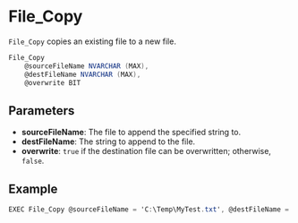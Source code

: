 # File_Copy

`File_Copy` copies an existing file to a new file. 

```csharp
File_Copy 
	@sourceFileName NVARCHAR (MAX),
	@destFileName NVARCHAR (MAX),
	@overwrite BIT
```

## Parameters

 - **sourceFileName**: The file to append the specified string to.
 - **destFileName**: The string to append to the file.
 - **overwrite**: `true` if the destination file can be overwritten; otherwise, `false`.

## Example

```csharp
EXEC File_Copy @sourceFileName = 'C:\Temp\MyTest.txt', @destFileName = 'C:\Temp\MyTest1.txt', @overwrite = 1
```

